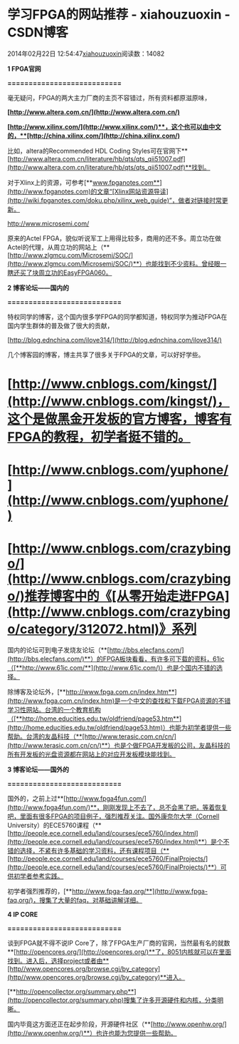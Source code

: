 # 学习FPGA的网站推荐 - xiahouzuoxin - CSDN博客





2014年02月22日 12:54:47[xiahouzuoxin](https://me.csdn.net/xiahouzuoxin)阅读数：14082








**1 FPGA官网**

****===========================****

毫无疑问，FPGA的两大主力厂商的主页不容错过，所有资料都原滋原味，

**[http://www.altera.com.cn/](http://www.altera.com.cn/)**

**[http://www.xilinx.com/](http://www.xilinx.com/)**，这个也可以由中文的，**[http://china.xilinx.com/](http://china.xilinx.com/)**

比如，altera的Recommended HDL Coding Styles可在官网下**[http://www.altera.com.cn/literature/hb/qts/qts_qii51007.pdf](http://www.altera.com.cn/literature/hb/qts/qts_qii51007.pdf)**找到。

对于Xlinx上的资源，可参考[**www.fpganotes.com**](http://www.fpganotes.com)的文章“[Xlinx网站资源导读](http://wiki.fpganotes.com/doku.php/xilinx_web_guide)”，做者对链接时常更新。

http://www.microsemi.com/

原来的Actel FPGA，貌似听说军工上用得比较多，商用的还不多。周立功在做Actel的代理，从周立功的网站上（**[http://www.zlgmcu.com/Microsemi/SOC/](http://www.zlgmcu.com/Microsemi/SOC/)**）也能找到不少资料。曾经眼一瞎还买了块周立功的EasyFPGA060。







**2 博客论坛——国内的**

**===========================**

特权同学的博客，这个国内很多学FPGA的同学都知道，特权同学为推动FPGA在国内学生群体的普及做了很大的贡献，

[http://blog.ednchina.com/ilove314/](http://blog.ednchina.com/ilove314/)


几个博客园的博客，博主共享了很多关于FPGA的文章，可以好好学些。

# [http://www.cnblogs.com/kingst/](http://www.cnblogs.com/kingst/)，这个是做黑金开发板的官方博客，博客有FPGA的教程，初学者挺不错的。

# [http://www.cnblogs.com/yuphone/](http://www.cnblogs.com/yuphone/)

# [http://www.cnblogs.com/crazybingo/](http://www.cnblogs.com/crazybingo/)推荐博客中的《[从零开始走进FPGA](http://www.cnblogs.com/crazybingo/category/312072.html)》系列




国内的论坛可到电子发烧友论坛（**[http://bbs.elecfans.com/](http://bbs.elecfans.com/)**）的FPGA板块看看，有许多可下载的资料，61ic（[**http://www.61ic.com/**](http://www.61ic.com/)）也是个国内不错的选择。




除博客及论坛外，[**http://www.fpga.com.cn/index.htm**](http://www.fpga.com.cn/index.htm)是一个中文的查找和下载FPGA资源的不错学习性网站。台湾的一个教育机构（[**http://home.educities.edu.tw/oldfriend/page53.htm**](http://home.educities.edu.tw/oldfriend/page53.htm)）也能为初学者提供一些帮助。台湾的友晶科技（**[http://www.terasic.com.cn/cn/](http://www.terasic.com.cn/cn/)**）也是个做FPGA开发板的公司，友晶科技的所有开发板的光盘资源都在网站上的对应开发板模块能找到。








**3 博客论坛——国外的**

****===========================****

国外的，之前上过**[http://www.fpga4fun.com/](http://www.fpga4fun.com/)**，刚刚发现上不去了，总不会黑了吧，等着恢复吧，里面有很多FPGA的项目例子，强烈推荐关注。国外康奈尔大学（Cornell
 University）的ECE5760课程（**[http://people.ece.cornell.edu/land/courses/ece5760/index.html](http://people.ece.cornell.edu/land/courses/ece5760/index.html)**）是个不错的选择，不紧有许多基础的学习资料，还有课程项目（**[http://people.ece.cornell.edu/land/courses/ece5760/FinalProjects/](http://people.ece.cornell.edu/land/courses/ece5760/FinalProjects/)**）可供初学者参考实践。

初学者强烈推荐的，[**http://www.fpga-faq.org/**](http://www.fpga-faq.org/)，搜集了大量的faq，对基础讲解详细。






**4 IP CORE**

****===========================****

谈到FPGA就不得不说IP Core了，除了FPGA生产厂商的官网，当然最有名的就数**[http://opencores.org/](http://opencores.org/)**了，8051内核就可以在里面找到。进入后，选择project或者由**[http//www.opencores.org/browse.cgi/by_category](http//www.opencores.org/browse.cgi/by_category)**进入。

[**http://opencollector.org/summary.php**](http://opencollector.org/summary.php)搜集了许多开源硬件和内核，分类明晰。


国内毕竟这方面还正在起步阶段，开源硬件社区（**[http://www.openhw.org/](http://www.openhw.org/)**）也许也能为您提供一些帮助。












